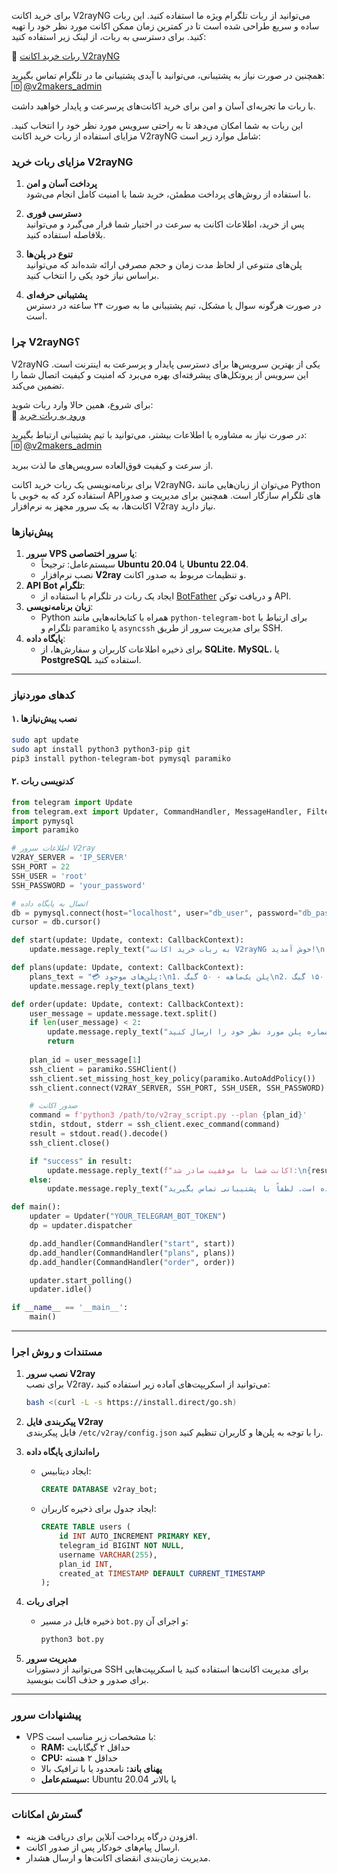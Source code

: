 

برای خرید اکانت V2rayNG می‌توانید از ربات تلگرام ویژه ما استفاده کنید. این ربات ساده و سریع طراحی شده است تا در کمترین زمان ممکن اکانت مورد نظر خود را تهیه کنید. برای دسترسی به ربات، از لینک زیر استفاده کنید:

🔗 [ربات خرید اکانت V2rayNG](https://t.me/v2makers_bot)

همچنین در صورت نیاز به پشتیبانی، می‌توانید با آیدی پشتیبانی ما در تلگرام تماس بگیرید:  
🆔 [@v2makers_admin](https://t.me/v2makers_admin) 

با ربات ما تجربه‌ای آسان و امن برای خرید اکانت‌های پرسرعت و پایدار خواهید داشت.

این ربات به شما امکان می‌دهد تا به راحتی سرویس مورد نظر خود را انتخاب کنید. مزایای استفاده از ربات خرید اکانت V2rayNG شامل موارد زیر است:  

### **مزایای ربات خرید V2rayNG**  
1. **پرداخت آسان و امن**  
با استفاده از روش‌های پرداخت مطمئن، خرید شما با امنیت کامل انجام می‌شود.  

2. **دسترسی فوری**  
پس از خرید، اطلاعات اکانت به سرعت در اختیار شما قرار می‌گیرد و می‌توانید بلافاصله استفاده کنید.  

3. **تنوع در پلن‌ها**  
پلن‌های متنوعی از لحاظ مدت زمان و حجم مصرفی ارائه شده‌اند که می‌توانید براساس نیاز خود یکی را انتخاب کنید.  

4. **پشتیبانی حرفه‌ای**  
در صورت هرگونه سوال یا مشکل، تیم پشتیبانی ما به صورت ۲۴ ساعته در دسترس است.  

### **چرا V2rayNG؟**  
V2rayNG یکی از بهترین سرویس‌ها برای دسترسی پایدار و پرسرعت به اینترنت است. این سرویس از پروتکل‌های پیشرفته‌ای بهره می‌برد که امنیت و کیفیت اتصال شما را تضمین می‌کند.  

برای شروع، همین حالا وارد ربات شوید:  
🔗 [ورود به ربات خرید](https://t.me/v2makers_bot)

در صورت نیاز به مشاوره یا اطلاعات بیشتر، می‌توانید با تیم پشتیبانی ارتباط بگیرید:  
🆔 [@v2makers_admin](https://t.me/v2makers_admin)  

از سرعت و کیفیت فوق‌العاده سرویس‌های ما لذت ببرید.

برای برنامه‌نویسی یک ربات خرید اکانت V2rayNG، می‌توان از زبان‌هایی مانند Python استفاده کرد که به خوبی با APIهای تلگرام سازگار است. همچنین برای مدیریت و صدور اکانت‌ها، به یک سرور مجهز به نرم‌افزار V2ray نیاز دارید.

### **پیش‌نیازها**
1. **سرور VPS یا سرور اختصاصی**: 
   - سیستم‌عامل: ترجیحاً **Ubuntu 20.04** یا **Ubuntu 22.04**.
   - نصب نرم‌افزار **V2ray** و تنظیمات مربوط به صدور اکانت.
2. **API Bot تلگرام**:
   - ایجاد یک ربات در تلگرام با استفاده از [BotFather](https://t.me/BotFather) و دریافت توکن API.
3. **زبان برنامه‌نویسی**: 
   - Python همراه با کتابخانه‌هایی مانند `python-telegram-bot` برای ارتباط با تلگرام و `paramiko` یا `asyncssh` برای مدیریت سرور از طریق SSH.
4. **پایگاه داده**:
   - برای ذخیره اطلاعات کاربران و سفارش‌ها، از **SQLite**، **MySQL**، یا **PostgreSQL** استفاده کنید.

---

### **کدهای موردنیاز**

#### ۱. نصب پیش‌نیازها
```bash
sudo apt update
sudo apt install python3 python3-pip git
pip3 install python-telegram-bot pymysql paramiko
```

#### ۲. کدنویسی ربات
```python
from telegram import Update
from telegram.ext import Updater, CommandHandler, MessageHandler, Filters, CallbackContext
import pymysql
import paramiko

# اطلاعات سرور V2ray
V2RAY_SERVER = 'IP_SERVER'
SSH_PORT = 22
SSH_USER = 'root'
SSH_PASSWORD = 'your_password'

# اتصال به پایگاه داده
db = pymysql.connect(host="localhost", user="db_user", password="db_password", database="v2ray_bot")
cursor = db.cursor()

def start(update: Update, context: CallbackContext):
    update.message.reply_text("به ربات خرید اکانت V2rayNG خوش آمدید!\nبرای مشاهده پلن‌ها /plans را وارد کنید.")

def plans(update: Update, context: CallbackContext):
    plans_text = "💳 پلن‌های موجود:\n1. پلن یک‌ماهه - ۵۰ گیگ\n2. پلن سه‌ماهه - ۱۵۰ گیگ\n3. پلن شش‌ماهه - ۳۰۰ گیگ"
    update.message.reply_text(plans_text)

def order(update: Update, context: CallbackContext):
    user_message = update.message.text.split()
    if len(user_message) < 2:
        update.message.reply_text("لطفاً شماره پلن مورد نظر خود را ارسال کنید.\nمثال: /order 1")
        return
    
    plan_id = user_message[1]
    ssh_client = paramiko.SSHClient()
    ssh_client.set_missing_host_key_policy(paramiko.AutoAddPolicy())
    ssh_client.connect(V2RAY_SERVER, SSH_PORT, SSH_USER, SSH_PASSWORD)

    # صدور اکانت
    command = f'python3 /path/to/v2ray_script.py --plan {plan_id}'
    stdin, stdout, stderr = ssh_client.exec_command(command)
    result = stdout.read().decode()
    ssh_client.close()

    if "success" in result:
        update.message.reply_text(f"اکانت شما با موفقیت صادر شد:\n{result}")
    else:
        update.message.reply_text("مشکلی در صدور اکانت رخ داده است. لطفاً با پشتیبانی تماس بگیرید.")

def main():
    updater = Updater("YOUR_TELEGRAM_BOT_TOKEN")
    dp = updater.dispatcher

    dp.add_handler(CommandHandler("start", start))
    dp.add_handler(CommandHandler("plans", plans))
    dp.add_handler(CommandHandler("order", order))

    updater.start_polling()
    updater.idle()

if __name__ == '__main__':
    main()
```

---

### **مستندات و روش اجرا**

1. **نصب سرور V2ray**  
   برای نصب V2ray، می‌توانید از اسکریپت‌های آماده زیر استفاده کنید:
   ```bash
   bash <(curl -L -s https://install.direct/go.sh)
   ```

2. **پیکربندی فایل V2ray**  
   فایل پیکربندی `/etc/v2ray/config.json` را با توجه به پلن‌ها و کاربران تنظیم کنید.

3. **راه‌اندازی پایگاه داده**  
   - ایجاد دیتابیس:
     ```sql
     CREATE DATABASE v2ray_bot;
     ```
   - ایجاد جدول برای ذخیره کاربران:
     ```sql
     CREATE TABLE users (
         id INT AUTO_INCREMENT PRIMARY KEY,
         telegram_id BIGINT NOT NULL,
         username VARCHAR(255),
         plan_id INT,
         created_at TIMESTAMP DEFAULT CURRENT_TIMESTAMP
     );
     ```

4. **اجرای ربات**  
   - ذخیره فایل در مسیر `bot.py` و اجرای آن:
     ```bash
     python3 bot.py
     ```

5. **مدیریت سرور**  
   می‌توانید از دستورات SSH برای مدیریت اکانت‌ها استفاده کنید یا اسکریپت‌هایی برای صدور و حذف اکانت بنویسید.

---

### **پیشنهادات سرور**
- VPS با مشخصات زیر مناسب است:
  - **RAM:** حداقل ۲ گیگابایت
  - **CPU:** حداقل ۲ هسته
  - **پهنای باند:** نامحدود یا با ترافیک بالا
  - **سیستم‌عامل:** Ubuntu 20.04 یا بالاتر

---

### **گسترش امکانات**
- افزودن درگاه پرداخت آنلاین برای دریافت هزینه.
- ارسال پیام‌های خودکار پس از صدور اکانت.
- مدیریت زمان‌بندی انقضای اکانت‌ها و ارسال هشدار.
